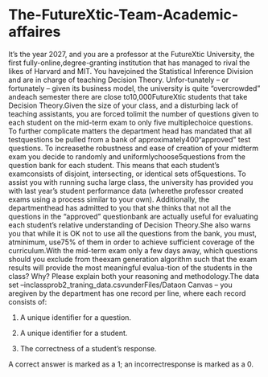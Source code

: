 # The-FutureXtic-Team-Academic-affaires

It’s the year 2027, and you are a professor at the FutureXtic University, the first fully-online,degree-granting institution that has managed to rival the likes of Harvard and MIT. You havejoined the Statistical Inference Division and are in charge of teaching Decision Theory. Unfor-tunately – or fortunately – given its business model, the university is quite “overcrowded” andeach semester there are close to10,000FutureXtic students that take Decision Theory.Given the size of your class, and a disturbing lack of teaching assistants, you are forced tolimit the number of questions given to each student on the mid-term exam to only five multiplechoice questions. To further complicate matters the department head has mandated that all testquestions be pulled from a bank of approximately400“approved” test questions. To increasethe robustness and ease of creation of your midterm exam you decide to randomly and uniformlychoose5questions from the question bank for each student. This means that each student’s examconsists of disjoint, intersecting, or identical sets of5questions. To assist you with running sucha large class, the university has provided you with last year’s student performance data (wherethe professor created exams using a process similar to your own). Additionally, the departmenthead has admitted to you that she thinks that not all the questions in the “approved” questionbank are actually useful for evaluating each student’s relative understanding of Decision Theory.She also warns you that while it is OK not to use all the questions from the bank, you must, atminimum, use75% of them in order to achieve sufficient coverage of the curriculum.With the mid-term exam only a few days away, which questions should you exclude from theexam generation algorithm such that the exam results will provide the most meaningful evalua-tion of the students in the class? Why? Please explain both your reasoning and methodology.The data set –inclassprob2_traning_data.csvunderFiles/Dataon Canvas – you aregiven by the department has one record per line, where each record consists of:

1. A unique identifier for a question.

2. A unique identifier for a student.

3. The correctness of a student’s response. 

A correct answer is marked as a 1; an incorrectresponse is marked as a 0.


